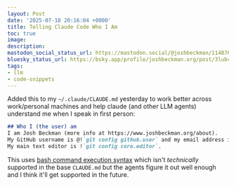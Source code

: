 ```yaml
---
layout: Post
date: '2025-07-18 20:16:04 +0000'
title: Telling Claude Code Who I Am
toc: true
image:
description:
mastodon_social_status_url: https://mastodon.social/@joshbeckman/114876165756284942
bluesky_status_url: https://bsky.app/profile/joshbeckman.org/post/3lubck77yee2w
tags:
- llm
- code-snippets
---
```



Added this to my `~/.claude/CLAUDE.md` yesterday to work better across work/personal machines and help claude (and other LLM agents) understand me when I speak in first person:

```md
## Who I (the user) am
I am Josh Beckman (more info at https://www.joshbeckman.org/about).
My GitHub username is @!`git config github.user` and my email address is !`git config user.email` and commits/comments attributed to those are from me.
My main text editor is !`git config core.editor`.
```

This uses [bash command execution syntax](https://docs.anthropic.com/en/docs/claude-code/slash-commands#bash-command-execution) which isn't _technically_ supported in the base `CLAUDE.md` but the agents figure it out well enough and I think it'll get supported in the future.
